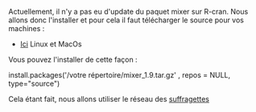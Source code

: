 
Actuellement, il n'y a pas eu d'update du paquet mixer sur R-cran. 
Nous allons donc l'installer et pour cela il faut télécharger le source pour vos machines : 
* [Ici](https://cran.r-project.org/src/contrib/Archive/mixer/mixer_1.9.tar.gz) Linux et MacOs 

Vous pouvez l'installer de cette façon : 

install.packages('/votre répertoire/mixer_1.9.tar.gz' , repos = NULL, type="source")


Cela étant fait, nous allons utiliser le réseau des [suffragettes](https://github.com/PirehP1/RessourcesReseauxED/blob/master/script/suffragettes.md)
